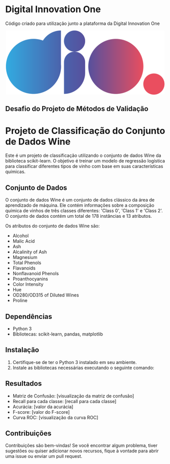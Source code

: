 # Digital Innovation One

Código criado para utilização junto a plataforma da Digital Innovation One

<p align="center"><img src="./Logo.png" width="500"></p>

## Desafio do Projeto de Métodos de Validação   

# Projeto de Classificação do Conjunto de Dados Wine

Este é um projeto de classificação utilizando o conjunto de dados Wine da biblioteca scikit-learn. O objetivo é treinar um modelo de regressão logística para classificar diferentes tipos de vinho com base em suas características químicas.

## Conjunto de Dados

O conjunto de dados Wine é um conjunto de dados clássico da área de aprendizado de máquina. Ele contém informações sobre a composição química de vinhos de três classes diferentes: 'Class 0', 'Class 1' e 'Class 2'. O conjunto de dados contém um total de 178 instâncias e 13 atributos.

Os atributos do conjunto de dados Wine são:

- Alcohol
- Malic Acid
- Ash
- Alcalinity of Ash
- Magnesium
- Total Phenols
- Flavanoids
- Nonflavanoid Phenols
- Proanthocyanins
- Color Intensity
- Hue
- OD280/OD315 of Diluted Wines
- Proline

## Dependências

- Python 3
- Bibliotecas: scikit-learn, pandas, matplotlib

## Instalação

1. Certifique-se de ter o Python 3 instalado em seu ambiente.
2. Instale as bibliotecas necessárias executando o seguinte comando:

## Resultados

- Matriz de Confusão: [visualização da matriz de confusão]
- Recall para cada classe: [recall para cada classe]
- Acurácia: [valor da acurácia]
- F-score: [valor do F-score]
- Curva ROC: [visualização da curva ROC]

## Contribuições

Contribuições são bem-vindas! Se você encontrar algum problema, tiver sugestões ou quiser adicionar novos recursos, fique à vontade para abrir uma issue ou enviar um pull request.


